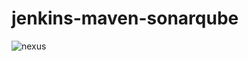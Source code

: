 # jenkins-maven-sonarqube

![nexus](https://github.com/VardhanLearn/jenkins-maven-sonarqube-Nexus/assets/87961252/fab7957d-d5ea-4697-a64c-58bc34d294af)
